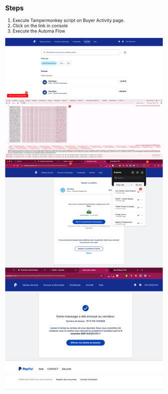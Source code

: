 ## Steps

1. Execute Tampermonkey script on Buyer Activity page.
2. Click on the link in console
3. Execute the Automa Flow

![globalFlow1](./screenshots/globalFlow1.png)
![globalFlow2](./screenshots/globalFlow2.png)
![globalFlow3](./screenshots/globalFlow3.png)
